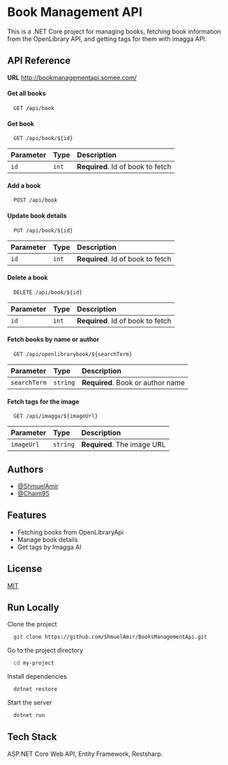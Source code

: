 # Book Management API

This is a .NET Core project for managing books, fetching book information from the OpenLibrary API, and getting tags for them with imagga API.

## API Reference

**URL** http://bookmanagementapi.somee.com/

#### Get all books

```http
  GET /api/book
```

#### Get book

```http
  GET /api/book/${id}
```

| Parameter | Type  | Description                       |
| :-------- | :---- | :-------------------------------- |
| `id`      | `int` | **Required**. Id of book to fetch |

#### Add a book

```http
  POST /api/book
```

#### Update book details

```http
  PUT /api/book/${id}
```

| Parameter | Type  | Description                       |
| :-------- | :---- | :-------------------------------- |
| `id`      | `int` | **Required**. Id of book to fetch |

#### Delete a book

```http
  DELETE /api/book/${id}
```

| Parameter | Type  | Description                       |
| :-------- | :---- | :-------------------------------- |
| `id`      | `int` | **Required**. Id of book to fetch |

#### Fetch books by name or author

```http
  GET /api/openlibrarybook/${searchTerm}
```

| Parameter    | Type     | Description                       |
| :----------- | :------- | :-------------------------------- |
| `searchTerm` | `string` | **Required**. Book or author name |

#### Fetch tags for the image

```http
  GET /api/imagga/${imageUrl}
```

| Parameter  | Type     | Description                 |
| :--------- | :------- | :-------------------------- |
| `imageUrl` | `string` | **Required**. The image URL |

## Authors

- [@ShmuelAmir](https://www.github.com/ShmuelAmir)
- [@Chaim95](https://www.github.com/Chaim95)

## Features

- Fetching books from OpenLibraryApi
- Manage book details
- Get tags by Imagga AI

## License

[MIT](https://choosealicense.com/licenses/mit/)

## Run Locally

Clone the project

```bash
  git clone https://github.com/ShmuelAmir/BooksManagementApi.git
```

Go to the project directory

```bash
  cd my-project
```

Install dependencies

```bash
  dotnet restore
```

Start the server

```bash
  dotnet run
```

## Tech Stack

ASP.NET Core Web API, Entity Framework, Restsharp.
